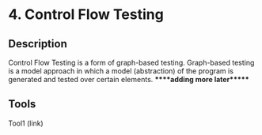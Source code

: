 # 4. Control Flow Testing

## Description

Control Flow Testing is a form of graph-based testing. Graph-based testing is a model approach in which a model (abstraction) of the program is generated and tested over certain elements. **\*\*\*\*adding more later\*\*\*\*\***









## Tools&#x20;

Tool1 (link)
